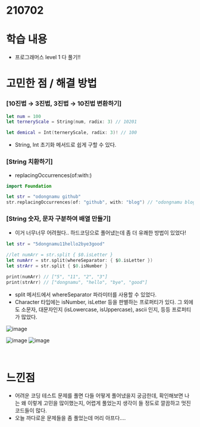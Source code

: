 # 210702

# 학습 내용

- 프로그래머스 level 1 다 풀기!!

# 고민한 점 / 해결 방법

### [10진법 → 3진법, 3진법 → 10진법 변환하기]

```swift
let num = 100
let terneryScale = String(num, radix: 3) // 10201

let demical = Int(terneryScale, radix: 3)! // 100
```

- String, Int 초기화 메서드로 쉽게 구할 수 있다.

### [String 치환하기]

- replacingOccurrences(of:with:)

```swift
import Foundation

let str = "odongnamu github"
str.replacingOccurrences(of: "github", with: "blog") // "odongnamu blog"
```

### [String 숫자, 문자 구분하여 배열 만들기]

- 이거 너무너무 어려웠다.. 하드코딩으로 풀어냈는데 좀 더 유쾌한 방법이 있었다!

```swift
let str = "5dongnamu11hello2bye3good"

//let numArr = str.split { $0.isLetter }
let numArr = str.split(whereSeparator: { $0.isLetter })
let strArr = str.split { $0.isNumber }

print(numArr) // ["5", "11", "2", "3"]
print(strArr) // ["dongnamu", "hello", "bye", "good"]
```

- split 메서드에서 whereSeparator 파라미터를 사용할 수 있었다.
- Character 타입에는 isNumber, isLetter 등을 판별하는 프로퍼티가 있다. 그 외에도 소문자, 대문자인지 (isLowercase, isUppercase), ascii 인지, 등등 프로퍼티가 많았다.

![image](https://user-images.githubusercontent.com/73867548/124290547-83529b00-db8e-11eb-96a9-4fc75ec94199.jpeg)

![image](https://user-images.githubusercontent.com/73867548/124290653-a8470e00-db8e-11eb-8036-c97b06f3b5b4.jpeg)
![image](https://user-images.githubusercontent.com/73867548/124290689-b4cb6680-db8e-11eb-8f22-75e4045e5544.jpeg)

<br>

# 느낀점

- 어려운 코딩 테스트 문제를 풀면 다들 어떻게 풀어냈을지 궁금한데, 확인해보면 나는 왜 이렇게 고민을 많이했는지, 어렵게 풀었는지 생각이 들 정도로 깔끔하고 멋진 코드들이 많다.
- 오늘 까다로운 문제들을 좀 풀었는데 머리 아프다....
